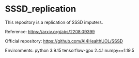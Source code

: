 # SSSD_replication

This repository is a replication of SSSD imputers.

Reference: https://arxiv.org/abs/2208.09399

Official repository: https://github.com/AI4HealthUOL/SSSD

Environments:
python 3.9.15
tensorflow-gpu 2.4.1
numpy==1.19.5
